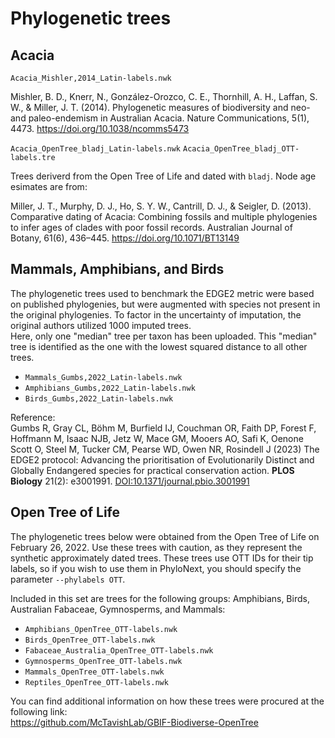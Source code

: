 # Phylogenetic trees

## Acacia

`Acacia_Mishler,2014_Latin-labels.nwk`

Mishler, B. D., Knerr, N., González-Orozco, C. E., Thornhill, A. H., Laffan, S. W., & Miller, J. T. (2014). Phylogenetic measures of biodiversity and neo- and paleo-endemism in Australian Acacia. Nature Communications, 5(1), 4473. https://doi.org/10.1038/ncomms5473


`Acacia_OpenTree_bladj_Latin-labels.nwk`
`Acacia_OpenTree_bladj_OTT-labels.tre`

Trees deriverd from the Open Tree of Life and dated with `bladj`. Node age esimates are from:  

Miller, J. T., Murphy, D. J., Ho, S. Y. W., Cantrill, D. J., & Seigler, D. (2013). Comparative dating of Acacia: Combining fossils and multiple phylogenies to infer ages of clades with poor fossil records. Australian Journal of Botany, 61(6), 436–445. https://doi.org/10.1071/BT13149


## Mammals, Amphibians, and Birds

The phylogenetic trees used to benchmark the EDGE2 metric were based on published phylogenies, but were augmented with species not present in the original phylogenies. 
To factor in the uncertainty of imputation, the original authors utilized 1000 imputed trees.  
Here, only one "median" tree per taxon has been uploaded. 
This "median" tree is identified as the one with the lowest squared distance to all other trees.


- `Mammals_Gumbs,2022_Latin-labels.nwk`  
- `Amphibians_Gumbs,2022_Latin-labels.nwk`  
- `Birds_Gumbs,2022_Latin-labels.nwk`  


Reference:  
Gumbs R, Gray CL, Böhm M, Burfield IJ, Couchman OR, Faith DP, Forest F, Hoffmann M, Isaac NJB, Jetz W, Mace GM, Mooers AO, Safi K, Oenone Scott O, Steel M, Tucker CM, Pearse WD, Owen NR, Rosindell J (2023) The EDGE2 protocol: Advancing the prioritisation of Evolutionarily Distinct and Globally Endangered species for practical conservation action. **PLOS Biology** 21(2): e3001991. [DOI:10.1371/journal.pbio.3001991](https://journals.plos.org/plosbiology/article?id=10.1371/journal.pbio.3001991)  


## Open Tree of Life

The phylogenetic trees below were obtained from the Open Tree of Life on February 26, 2022. 
Use these trees with caution, as they represent the synthetic approximately dated trees. 
These trees use OTT IDs for their tip labels, so if you wish to use them in PhyloNext, 
you should specify the parameter `--phylabels OTT`.

Included in this set are trees for the following groups: 
Amphibians, Birds, Australian Fabaceae, Gymnosperms, and Mammals:  

- `Amphibians_OpenTree_OTT-labels.nwk`  
- `Birds_OpenTree_OTT-labels.nwk`  
- `Fabaceae_Australia_OpenTree_OTT-labels.nwk`  
- `Gymnosperms_OpenTree_OTT-labels.nwk`  
- `Mammals_OpenTree_OTT-labels.nwk`  
- `Reptiles_OpenTree_OTT-labels.nwk`  

You can find additional information on how these trees were procured at the following link:  
https://github.com/McTavishLab/GBIF-Biodiverse-OpenTree  

